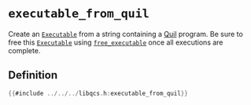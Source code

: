 # `executable_from_quil`

Create an [`Executable`] from a string containing a [Quil] program. Be sure to free this [`Executable`] using [`free_executable`] once all executions are complete.

## Definition

```c
{{#include ../../../libqcs.h:executable_from_quil}}
```

[`Executable`]: executable.md
[Quil]: https://github.com/quil-lang/quil
[`free_executable`]: free_executable.md
